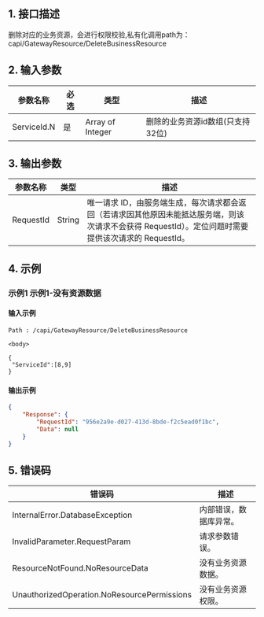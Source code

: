 ## 1. 接口描述




删除对应的业务资源，会进行权限校验,私有化调用path为：capi/GatewayResource/DeleteBusinessResource

## 2. 输入参数


| 参数名称 | 必选 | 类型 | 描述 |
|---------|---------|---------|---------|
| ServiceId.N | 是 | Array of Integer | 删除的业务资源id数组(只支持32位) |

## 3. 输出参数

| 参数名称 | 类型 | 描述 |
|---------|---------|---------|
| RequestId | String | 唯一请求 ID，由服务端生成，每次请求都会返回（若请求因其他原因未能抵达服务端，则该次请求不会获得 RequestId）。定位问题时需要提供该次请求的 RequestId。|

## 4. 示例

### 示例1 示例1-没有资源数据

#### 输入示例

```
Path : /capi/GatewayResource/DeleteBusinessResource

<body>

{
 "ServiceId":[8,9]
}
```

#### 输出示例

```json
{
    "Response": {
        "RequestId": "956e2a9e-d027-413d-8bde-f2c5ead0f1bc",
        "Data": null
    }
}
```











## 5. 错误码


| 错误码 | 描述 |
|---------|---------|
| InternalError.DatabaseException | 内部错误，数据库异常。 |
| InvalidParameter.RequestParam | 请求参数错误。 |
| ResourceNotFound.NoResourceData | 没有业务资源数据。 |
| UnauthorizedOperation.NoResourcePermissions | 没有业务资源权限。 |
